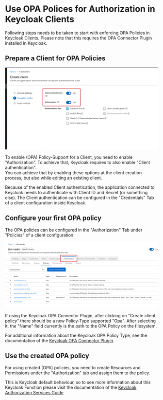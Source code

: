 # Use OPA Polices for Authorization in Keycloak Clients

Following steps needs to be taken to start with enforcing OPA Policies in Keycloak Clients. Please note that this requires the OPA Connector Plugin installed in Keycloak.

## Prepare a Client for OPA Policies

![Enable Authorization](enable_authorization.png)

To enable (OPA) Policy-Support for a Client, you need to enable "Authorization". To achieve that, Keycloak requires to also enable "Client authentication".\
You can achieve that by enabling these options at the client creation process, but also while editing an existing client.

Because of the enabled Client authentication, the application connected to Keycloak needs to authenticate with Client ID and Secret (or something else). The Client authentication can be configured in the "Credentials" Tab of a client configuration inside Keycloak.

## Configure your first OPA policy

The OPA policies can be configured in the "Authorization" Tab under "Policies" of a client configuration.

![Authorization Tab](configure_authorization.png)

If using the Keycloak OPA Connector Plugin, after clicking on "Create client policy" there should be a new Policy-Type supported "Opa". After selecting it, the "Name" field currently is the path to the OPA Policy on the filesystem.

For additional information about the Keycloak OPA Policy Type, see the documentation of the [Keycloak OPA Connector Plugin](https://github.com/EOEPCA/keycloak-opa-plugin).

## Use the created OPA policy

For using created (OPA) policies, you need to create Resources and Permissions under the "Authorization" tab and assign them to the policy.

This is Keycloak default behaviour, so to see more information about this Keycloak Function please visit the documentation of the [Keycloak Authorization Services Guide](https://www.keycloak.org/docs/latest/authorization_services/)